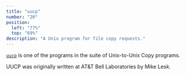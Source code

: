 ```yaml
---
title: "uucp"
number: "20"
position:
  left: "77%"
  top: "69%"
description: "A Unix program for file copy requests."
---
```


[`uucp`](https://en.wikipedia.org/wiki/UUCP) is one of the programs in the suite of Unix-to-Unix Copy programs.

UUCP was originally written at AT&T Bell Laboratories by Mike Lesk.
